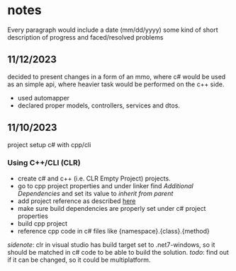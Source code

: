 # notes 
Every paragraph would include a date (mm/dd/yyyy) some kind of short description of progress and faced/resolved problems

## 11/12/2023 

decided to present changes in a form of an mmo, where c# would be used as an simple api, where heavier task would be performed on the c++ side. 

- used automapper 
- declared proper models, controllers, services and dtos. 

##  11/10/2023

project setup c# with cpp/cli 

### Using C++/CLI (CLR) 

- create c# and c++ (i.e. CLR Empty Project) projects. 
- go to cpp project properties and under linker find _Additional Dependencies_ and set its value to _inherit from parent_
- add project reference as described [here](https://learn.microsoft.com/en-us/visualstudio/ide/managing-references-in-a-project?view=vs-2022)
- make sure build dependencies are properly set under c# project properties
- build cpp project 
- reference cpp code in c# files like {namespace}.{class}.{method}

_sidenote_: clr in visual studio has build target set to .net7-windows, so it should be matched in c# code to be able to build the solution.
_todo_: find out if it can be changed, so it could be multiplatform.
